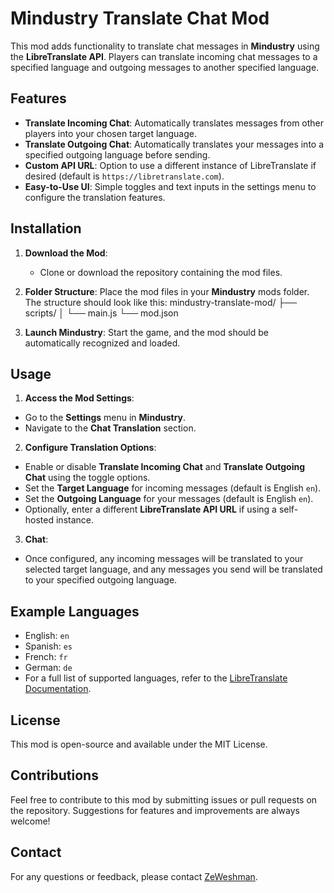 # Mindustry Translate Chat Mod

This mod adds functionality to translate chat messages in **Mindustry** using the **LibreTranslate API**. Players can translate incoming chat messages to a specified language and outgoing messages to another specified language.

## Features

- **Translate Incoming Chat**: Automatically translates messages from other players into your chosen target language.
- **Translate Outgoing Chat**: Automatically translates your messages into a specified outgoing language before sending.
- **Custom API URL**: Option to use a different instance of LibreTranslate if desired (default is `https://libretranslate.com`).
- **Easy-to-Use UI**: Simple toggles and text inputs in the settings menu to configure the translation features.

## Installation

1. **Download the Mod**:
   - Clone or download the repository containing the mod files.

2. **Folder Structure**:
   Place the mod files in your **Mindustry** mods folder. The structure should look like this:
mindustry-translate-mod/
├── scripts/
│   └── main.js
└── mod.json


3. **Launch Mindustry**:
Start the game, and the mod should be automatically recognized and loaded.

## Usage

1. **Access the Mod Settings**:
- Go to the **Settings** menu in **Mindustry**.
- Navigate to the **Chat Translation** section.

2. **Configure Translation Options**:
- Enable or disable **Translate Incoming Chat** and **Translate Outgoing Chat** using the toggle options.
- Set the **Target Language** for incoming messages (default is English `en`).
- Set the **Outgoing Language** for your messages (default is English `en`).
- Optionally, enter a different **LibreTranslate API URL** if using a self-hosted instance.

3. **Chat**:
- Once configured, any incoming messages will be translated to your selected target language, and any messages you send will be translated to your specified outgoing language.

## Example Languages

- English: `en`
- Spanish: `es`
- French: `fr`
- German: `de`
- For a full list of supported languages, refer to the [LibreTranslate Documentation](https://libretranslate.com/docs/).

## License

This mod is open-source and available under the MIT License.

## Contributions

Feel free to contribute to this mod by submitting issues or pull requests on the repository. Suggestions for features and improvements are always welcome!

## Contact

For any questions or feedback, please contact [ZeWeshman](ze.weshman@gmail.com).
